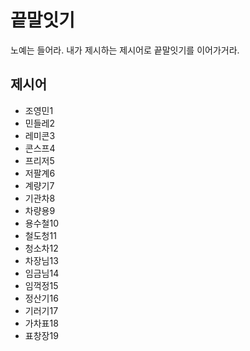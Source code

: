 # 끝말잇기
노예는 들어라. 내가 제시하는 제시어로 끝말잇기를 이어가거라.

## 제시어
- 조영민1
- 민들레2
- 레미콘3
- 콘스프4
- 프리저5
- 저팔계6
- 계량기7
- 기관차8
- 차량용9
- 용수철10
- 철도청11
- 청소차12
- 차장님13
- 임금님14
- 임꺽정15
- 정산기16
- 기러기17
- 가차표18
- 표창장19